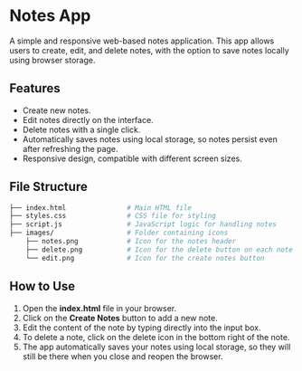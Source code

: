 # Notes App

A simple and responsive web-based notes application. This app allows users to create, edit, and delete notes, with the option to save notes locally using browser storage.

## Features

- Create new notes.
- Edit notes directly on the interface.
- Delete notes with a single click.
- Automatically saves notes using local storage, so notes persist even after refreshing the page.
- Responsive design, compatible with different screen sizes.

## File Structure

```bash
├── index.html               # Main HTML file
├── styles.css               # CSS file for styling
├── script.js                # JavaScript logic for handling notes
├── images/                  # Folder containing icons
    ├── notes.png            # Icon for the notes header
    ├── delete.png           # Icon for the delete button on each note
    └── edit.png             # Icon for the create notes button
```

## How to Use

1. Open the **index.html** file in your browser.
2. Click on the **Create Notes** button to add a new note.
3. Edit the content of the note by typing directly into the input box.
4. To delete a note, click on the delete icon in the bottom right of the note.
5. The app automatically saves your notes using local storage, so they will still be there when you close and reopen the browser.
